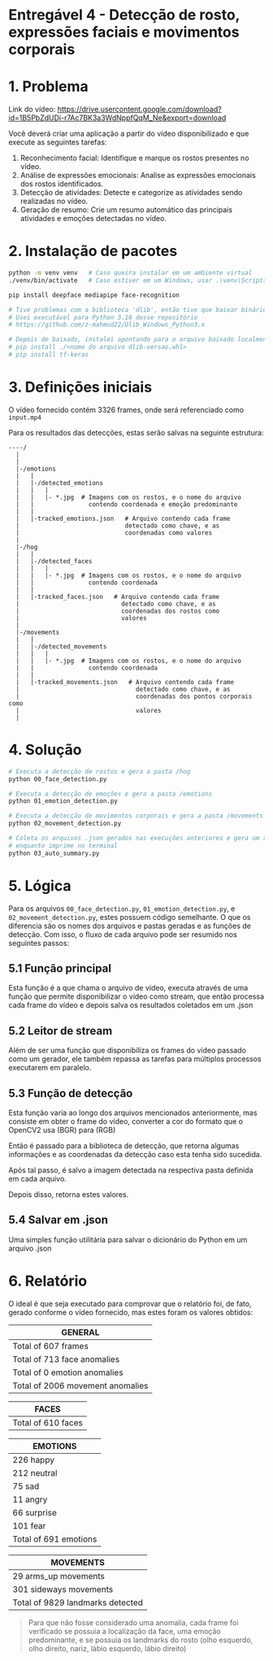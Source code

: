 # Entregável 4 - Detecção de rosto, expressões faciais e movimentos corporais

# 1. Problema

Link do vídeo: https://drive.usercontent.google.com/download?id=1B5PbZdUDi-r7Ac7BK3a3WdNppfQqM_Ne&export=download

Você deverá criar uma aplicação a partir do vídeo disponibilizado e que execute as seguintes tarefas:
1. Reconhecimento facial: Identifique e marque os rostos presentes no vídeo.
2. Análise de expressões emocionais: Analise as expressões emocionais dos rostos identificados.
3. Detecção de atividades: Detecte e categorize as atividades sendo realizadas no vídeo.
4. Geração de resumo: Crie um resumo automático das principais atividades e emoções detectadas no vídeo.

# 2. Instalação de pacotes

```sh
python -m venv venv   # Caso queira instalar em um ambiente virtual
./venv/bin/activate   # Caso estiver em um Windows, usar .\venv\Scripts\activate

pip install deepface mediapipe face-recognition

# Tive problemas com a biblioteca 'dlib', então tive que baixar binário por fora
# Usei executável para Python 3.10 desse repositório
# https://github.com/z-mahmud22/Dlib_Windows_Python3.x

# Depois de baixado, instalei apontando para o arquivo baixado localmente
# pip install ./<nome do arquivo dlib-versao.whl>
# pip install tf-keras
```

# 3. Definições iniciais

O vídeo fornecido contém 3326 frames, onde será referenciado como `input.mp4`

Para os resultados das detecções, estas serão salvas na seguinte estrutura:

```
----/
  |
  |
  |-/emotions
  |   |
  |   |-/detected_emotions
  |   |   |
  |   |   |- *.jpg  # Imagens com os rostos, e o nome do arquivo
  |   |               contendo coordenada e emoção predominante
  |   |
  |   |-tracked_emotions.json   # Arquivo contendo cada frame
  |                             detectado como chave, e as
  |                             coordenadas como valores
  |
  |-/hog
  |   |
  |   |-/detected_faces
  |   |   |
  |   |   |- *.jpg  # Imagens com os rostos, e o nome do arquivo
  |   |               contendo coordenada
  |   |
  |   |-tracked_faces.json   # Arquivo contendo cada frame
  |                            detectado como chave, e as
  |                            coordenadas dos rostos como
  |                            valores
  |
  |-/movements
  |   |
  |   |-/detected_movements
  |   |   |
  |   |   |- *.jpg  # Imagens com os rostos, e o nome do arquivo
  |   |               contendo coordenada
  |   |
  |   |-tracked_movements.json   # Arquivo contendo cada frame
  |                                detectado como chave, e as
  |                                coordenadas dos pontos corporais como
  |                                valores
  |
```

# 4. Solução

```sh
# Executa a detecção de rostos e gera a pasta /hog
python 00_face_detection.py

# Executa a detecção de emoções e gera a pasta /emotions
python 01_emotion_detection.py

# Executa a detecção de movimentos corporais e gera a pasta /movements
python 02_movement_detection.py

# Coleta os arquivos .json gerados nas execuções anteriores e gera um relatório,
# enquanto imprime no terminal
python 03_auto_summary.py
```

# 5. Lógica

Para os arquivos `00_face_detection.py`, `01_emotion_detection.py`, e `02_movement_detection.py`, estes possuem código semelhante. O que os diferencia são os nomes dos arquivos e pastas geradas e as funções de detecção.
Com isso, o fluxo de cada arquivo pode ser resumido nos seguintes passos:

## 5.1 Função principal

Esta função é a que chama o arquivo de vídeo, executa através de uma função que permite disponibilizar o vídeo como stream, que então processa cada frame do vídeo e depois salva os resultados coletados em um .json

## 5.2 Leitor de stream

Além de ser uma função que disponibiliza os frames do vídeo passado como um gerador, ele também repassa as tarefas para múltiplos processos executarem em paralelo.

## 5.3 Função de detecção

Esta função varia ao longo dos arquivos mencionados anteriormente, mas consiste em obter o frame do vídeo, converter a cor do formato que o OpenCV2 usa (BGR) para (RGB)

Então é passado para a biblioteca de detecção, que retorna algumas informações e as coordenadas da detecção caso esta tenha sido sucedida.

Após tal passo, é salvo a imagem detectada na respectiva pasta definida em cada arquivo.

Depois disso, retorna estes valores.

## 5.4 Salvar em .json

Uma simples função utilitária para salvar o dicionário do Python em um arquivo .json

# 6. Relatório

O ideal é que seja executado para comprovar que o relatório foi, de fato, gerado conforme o vídeo fornecido, mas estes foram os valores obtidos:

| GENERAL |
| - |
| Total of 607 frames |
| Total of 713 face anomalies |
| Total of 0 emotion anomalies |
| Total of 2006 movement anomalies |

| FACES |
| - |
| Total of 610 faces |

| EMOTIONS |
| - |
| 226 happy |
| 212 neutral |
| 75 sad |
| 11 angry |
| 66 surprise |
| 101 fear |
| Total of 691 emotions |

| MOVEMENTS |
| - |
| 29 arms_up movements |
| 301 sideways movements |
| Total of 9829 landmarks detected      |

> Para que não fosse considerado uma anomalia, cada frame foi verificado se possuia a localização da face, uma emoção predominante, e se possuia os landmarks do rosto (olho esquerdo, olho direito, nariz, lábio esquerdo, lábio direito)